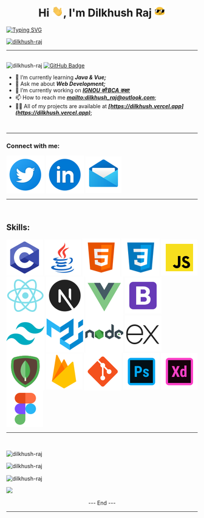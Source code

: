 <h1 align="center">Hi <img src="./assets/hi.gif" alt="👋" width="30px"/>, I'm Dilkhush Raj <img src="./assets/emoji.gif" alt="👋" width="30px"/></h1>
<!-- <h3 align="center">A passionate frontend developer from India</h3> 
  -->

[![Typing SVG](https://readme-typing-svg.herokuapp.com/?lines=A+passionate+developer;Always+learning)](https://git.io/typing-svg)

<!--Trophies-->
<p align="left"> <a href="https://github.com/ryo-ma/github-profile-trophy"><img src="https://github-profile-trophy.vercel.app/?username=dilkhush-raj&theme=tokyonight" alt="dilkhush-raj" /></a></p>

---


<!--Profile Views-->
<br /><img src="https://komarev.com/ghpvc/?username=dilkhush-raj&label=Profile%20views&color=0e75b6&style=flat" alt="dilkhush-raj" /> <a href="https://github.com/dilkhush-raj?tab=followers"><!--Followers Count-->
<img src="https://img.shields.io/github/followers/dilkhush-raj?label=Followers&style=social" alt="GitHub Badge"></a>


<!--About Me-->

<!-- - 👯 I’m looking to collaborate on []() -->
<!-- - 🤝 I’m looking for help with []() -->
- 🌱 I’m currently learning ***Java & Vue;***
- 💬 Ask me about ***Web Development;***
- 🔭 I’m currently working on ***[IGNOU की BCA कक्षा](https://bcakaksha.vercel.app)***;
- 📫 How to reach me ***<a href="mailto:dilkhush_raj@outlook.com">mailto:dilkhush_raj@outlook.com<a/>***;
- 👨‍💻 All of my projects are available at ***[https://dilkhush.vercel.app](https://dilkhush.vercel.app)***;
<!-- - 📝 I regularly write articles on -->
<!-- - 📄 Know about my experiences [](Resume) -->
<!-- - ⚡ Fun fact  -->
<br />  

---


<!--Connect With Me-->
<h3 align="left">Connect with me:</h3>
<p align="left">
<!--Twitter-->
<a href="https://twitter.com/dilkhush_india" target="blank"><img align="center" src="./assets/twitter-circled.svg" alt="twitter"/></a>
<!--LinkedIn-->
<a href="https://linkedin.com/in/dilkhushraj" target="blank"><img align="center" src="./assets/linkedin-circled.svg" alt="linkedin" /></a>
<!--Mail-->
<a href="mailto:dilkhush_raj@outlook.com" target="blank"><img align="center" src="./assets/mail.svg" alt="mail" /></a>
</p>

---  


<br />
<h2 align="left">Skills:</h2>

<img align="center" src="./assets/c-programming.svg" alt="c-programming" />
<img align="center" src="./assets/java.svg" alt="java" />
<!-- <img align="center" src="./assets/python.svg" alt="python" /> -->
<img align="center" src="./assets/html-5-50.svg" alt="html5" />
<img align="center" src="./assets/css3-50.svg" alt="css3" />
<img align="center" src="./assets/javascript.svg" alt="javascript" />
<img align="center" src="./assets/react-native-50.svg" alt="react" />
<img align="center" src="./assets/next.js-50.svg" alt="nextjs" />
<img align="center" src="./assets/vue-js-50.svg" alt="vue" />
<img align="center" src="./assets/icons8-bootstrap.svg" alt="bootstrap" />
<img align="center" src="./assets/tailwindcss-50.svg" alt="tailwindcss" />
<img align="center" src="./assets/material-ui-50.svg" alt="materialui" />
<!-- <img align="center" src="./assets/" alt="antui" /> -->
<img align="center" src="./assets/nodejs-50.svg" alt="nodejs" />
<img align="center" src="./assets/icons8-express-js.svg" alt="express" />
<!-- <img align="center" src="./assets/" alt="android" /> -->
<!-- <img align="center" src="./assets/" alt="flutter" /> -->
<img align="center" src="./assets/mongodb-50.svg" alt="mongodb" />
<!-- <img align="center" src="./assets/" alt="mysql" /> -->
<img align="center" src="./assets/icons8-firebase.svg" alt="firebase" />
<!-- <h3>Static Site Generators</h3> -->
<img align="center" src="./assets/git-50.svg" alt="git" />
<img align="center" src="./assets/icons8-adobe-photoshop.svg" alt="photoshop" />
<img align="center" src="./assets/icons8-adobe-xd.svg" alt="xd" />
<img align="center" src="./assets/icons8-figma.svg" alt="figma" />
<!-- <img align="center" src="./assets/" alt="postman" /> -->
  
<br />

--- 

<br />
<!--Most Used Languages-->
<p><img align="center" src="https://github-readme-stats.vercel.app/api/top-langs?username=dilkhush-raj&theme=tokyonight&show_icons=true&locale=en&layout=compact" alt="dilkhush-raj" /></p>  

<!--Current Streak-->
<p><img align="center" src="https://github-readme-streak-stats.herokuapp.com/?user=dilkhush-raj&theme=tokyonight&ring=DD2727&fire=DD2727" alt="dilkhush-raj" /></p>

<!--GitHub Stats-->
<p><img align="center" src="https://github-readme-stats.vercel.app/api?username=dilkhush-raj&theme=tokyonight&show_icons=true&locale=en" alt="dilkhush-raj" /></p>

<!--Contributions Graph-->
<img src="https://activity-graph.herokuapp.com/graph?username=dilkhush-raj&theme=dracula&bg_color=00000000&color=878787&line=4c8ed9&point=00000000&area=true">

<p align="center">--- End ---</p>  

---